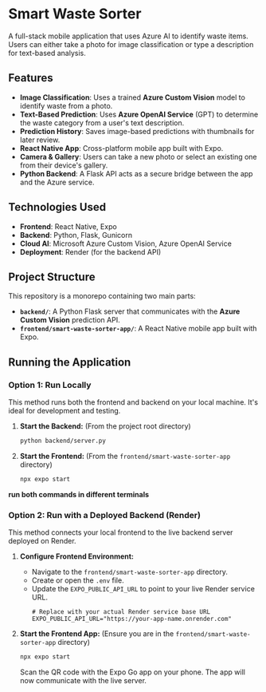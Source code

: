 # Smart Waste Sorter

A full-stack mobile application that uses Azure AI to identify waste items. Users can either take a photo for image classification or type a description for text-based analysis.

## Features

-   **Image Classification**: Uses a trained **Azure Custom Vision** model to identify waste from a photo.
-   **Text-Based Prediction**: Uses **Azure OpenAI Service** (GPT) to determine the waste category from a user's text description.
-   **Prediction History**: Saves image-based predictions with thumbnails for later review.
-   **React Native App**: Cross-platform mobile app built with Expo.
-   **Camera & Gallery**: Users can take a new photo or select an existing one from their device's gallery.
-   **Python Backend**: A Flask API acts as a secure bridge between the app and the Azure service.

## Technologies Used

-   **Frontend**: React Native, Expo
-   **Backend**: Python, Flask, Gunicorn
-   **Cloud AI**: Microsoft Azure Custom Vision, Azure OpenAI Service
-   **Deployment**: Render (for the backend API)

## Project Structure

This repository is a monorepo containing two main parts:
-   **`backend/`**: A Python Flask server that communicates with the **Azure Custom Vision** prediction API.
-   **`frontend/smart-waste-sorter-app/`**: A React Native mobile app built with Expo.

## Running the Application

### Option 1: Run Locally

This method runs both the frontend and backend on your local machine. It's ideal for development and testing.

1.  **Start the Backend:**
    (From the project root directory)
    ```bash
    python backend/server.py
    ```

2.  **Start the Frontend:**
    (From the `frontend/smart-waste-sorter-app` directory)
    ```bash
    npx expo start
    ```

**run both commands in different terminals**

### Option 2: Run with a Deployed Backend (Render)

This method connects your local frontend to the live backend server deployed on Render.

1.  **Configure Frontend Environment:**
    -   Navigate to the `frontend/smart-waste-sorter-app` directory.
    -   Create or open the `.env` file.
    -   Update the `EXPO_PUBLIC_API_URL` to point to your live Render service URL.
        ```
        # Replace with your actual Render service base URL
        EXPO_PUBLIC_API_URL="https://your-app-name.onrender.com"
        ```

2.  **Start the Frontend App:**
    (Ensure you are in the `frontend/smart-waste-sorter-app` directory)
    ```bash
    npx expo start
    ```
    Scan the QR code with the Expo Go app on your phone. The app will now communicate with the live server.
